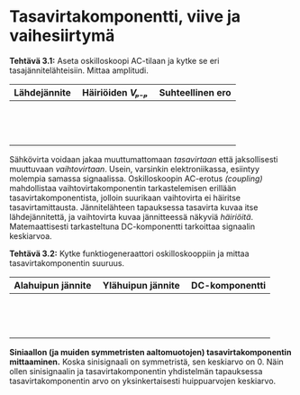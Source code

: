 # Tasavirtakomponentti, viive ja vaihesiirtymä

**Tehtävä 3.1:** Aseta oskilloskoopi AC-tilaan ja kytke se eri
tasajännitelähteisiin. Mittaa amplitudi.

| Lähdejännite | Häiriöiden *V&#8346;&#8331;&#8346;* | Suhteellinen ero |
| ------------ | ----------------------------------- | ---------------- |
| &nbsp;       | &nbsp;                              | &nbsp;           |
| &nbsp;       | &nbsp;                              | &nbsp;           |
| &nbsp;       | &nbsp;                              | &nbsp;           |


Sähkövirta voidaan jakaa muuttumattomaan *tasavirtaan* että jaksollisesti
muuttuvaan *vaihtovirtaan*. Usein, varsinkin elektroniikassa, esiintyy molempia
samassa signaalissa. Oskilloskoopin AC-erotus *(coupling)* mahdollistaa
vaihtovirtakomponentin tarkastelemisen erillään tasavirtakomponentista, jolloin
suurikaan vaihtovirta ei häiritse tasavirtamittausta. Jännitelähteen tapauksessa
tasavirta kuvaa itse lähdejännitettä, ja vaihtovirta kuvaa jännitteessä näkyviä
*häiriöitä*. Matemaattisesti tarkasteltuna DC-komponentti tarkoittaa signaalin
keskiarvoa.

**Tehtävä 3.2:** Kytke funktiogeneraattori oskilloskooppiin ja mittaa
tasavirtakomponentin suuruus.

| Alahuipun jännite | Ylähuipun jännite | DC-komponentti |
| ----------------- | ----------------- | -------------- |
| &nbsp;            | &nbsp;            | &nbsp;         |
| &nbsp;            | &nbsp;            | &nbsp;         |
| &nbsp;            | &nbsp;            | &nbsp;         |

**Siniaallon (ja muiden symmetristen aaltomuotojen) tasavirtakomponentin
mittaaminen.** Koska sinisignaali on symmetristä, sen keskiarvo on 0. Näin ollen
sinisignaalin ja tasavirtakomponentin yhdistelmän tapauksessa
tasavirtakomponentin arvo on yksinkertaisesti huippuarvojen keskiarvo.

